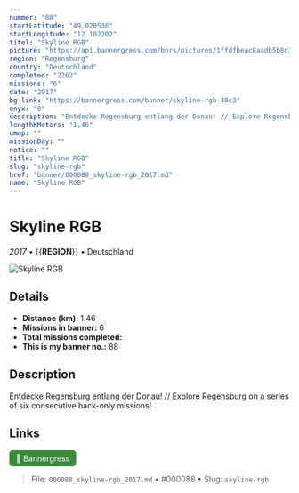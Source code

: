 ```yaml
---
nummer: "88"
startLatitude: "49.020536"
startLongitude: "12.102202"
titel: "Skyline RGB"
picture: "https://api.bannergress.com/bnrs/pictures/1ffdfbeac8aadb5b8d14e6368768a33c"
region: "Regensburg"
country: "Deutschland"
completed: "2262"
missions: "6"
date: "2017"
bg-link: "https://bannergress.com/banner/skyline-rgb-40c3"
onyx: "0"
description: "Entdecke Regensburg entlang der Donau! // Explore Regensburg on a series of six consecutive hack-only missions!"
lengthKMeters: "1,46"
umap: ""
missionDay: ""
notice: ""
title: "Skyline RGB"
slug: "skyline-rgb"
href: "banner/000088_skyline-rgb_2017.md"
name: "Skyline RGB"
---
```

# Skyline RGB

*2017* • {{__REGION__}} • Deutschland

![Skyline RGB](https://api.bannergress.com/bnrs/pictures/1ffdfbeac8aadb5b8d14e6368768a33c)



## Details
- **Distance (km):** 1.46
- **Missions in banner:** 6
- **Total missions completed:** 
- **This is my banner no.:** 88



## Description
Entdecke Regensburg entlang der Donau! // Explore Regensburg on a series of six consecutive hack-only missions!



## Links
<a href="https://bannergress.com/banner/skyline-rgb-40c3" target="_blank" style="display:inline-block;margin-right:8px;padding:6px 12px;background:#3c8b3c;color:#fff;text-decoration:none;border-radius:6px;">🔗 Bannergress</a>



> File: `000088_skyline-rgb_2017.md` • #000088 • Slug: `skyline-rgb`

